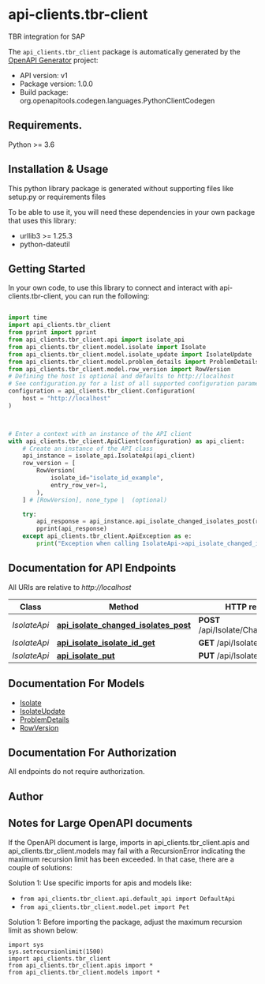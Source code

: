 # api-clients.tbr-client
TBR integration for SAP

The `api_clients.tbr_client` package is automatically generated by the [OpenAPI Generator](https://openapi-generator.tech) project:

- API version: v1
- Package version: 1.0.0
- Build package: org.openapitools.codegen.languages.PythonClientCodegen

## Requirements.

Python >= 3.6

## Installation & Usage

This python library package is generated without supporting files like setup.py or requirements files

To be able to use it, you will need these dependencies in your own package that uses this library:

* urllib3 >= 1.25.3
* python-dateutil

## Getting Started

In your own code, to use this library to connect and interact with api-clients.tbr-client,
you can run the following:

```python

import time
import api_clients.tbr_client
from pprint import pprint
from api_clients.tbr_client.api import isolate_api
from api_clients.tbr_client.model.isolate import Isolate
from api_clients.tbr_client.model.isolate_update import IsolateUpdate
from api_clients.tbr_client.model.problem_details import ProblemDetails
from api_clients.tbr_client.model.row_version import RowVersion
# Defining the host is optional and defaults to http://localhost
# See configuration.py for a list of all supported configuration parameters.
configuration = api_clients.tbr_client.Configuration(
    host = "http://localhost"
)



# Enter a context with an instance of the API client
with api_clients.tbr_client.ApiClient(configuration) as api_client:
    # Create an instance of the API class
    api_instance = isolate_api.IsolateApi(api_client)
    row_version = [
        RowVersion(
            isolate_id="isolate_id_example",
            entry_row_ver=1,
        ),
    ] # [RowVersion], none_type |  (optional)

    try:
        api_response = api_instance.api_isolate_changed_isolates_post(row_version=row_version)
        pprint(api_response)
    except api_clients.tbr_client.ApiException as e:
        print("Exception when calling IsolateApi->api_isolate_changed_isolates_post: %s\n" % e)
```

## Documentation for API Endpoints

All URIs are relative to *http://localhost*

Class | Method | HTTP request | Description
------------ | ------------- | ------------- | -------------
*IsolateApi* | [**api_isolate_changed_isolates_post**](api_clients/tbr_client/docs/IsolateApi.md#api_isolate_changed_isolates_post) | **POST** /api/Isolate/ChangedIsolates | 
*IsolateApi* | [**api_isolate_isolate_id_get**](api_clients/tbr_client/docs/IsolateApi.md#api_isolate_isolate_id_get) | **GET** /api/Isolate/{isolateId} | 
*IsolateApi* | [**api_isolate_put**](api_clients/tbr_client/docs/IsolateApi.md#api_isolate_put) | **PUT** /api/Isolate | 


## Documentation For Models

 - [Isolate](api_clients/tbr_client/docs/Isolate.md)
 - [IsolateUpdate](api_clients/tbr_client/docs/IsolateUpdate.md)
 - [ProblemDetails](api_clients/tbr_client/docs/ProblemDetails.md)
 - [RowVersion](api_clients/tbr_client/docs/RowVersion.md)


## Documentation For Authorization

 All endpoints do not require authorization.

## Author




## Notes for Large OpenAPI documents
If the OpenAPI document is large, imports in api_clients.tbr_client.apis and api_clients.tbr_client.models may fail with a
RecursionError indicating the maximum recursion limit has been exceeded. In that case, there are a couple of solutions:

Solution 1:
Use specific imports for apis and models like:
- `from api_clients.tbr_client.api.default_api import DefaultApi`
- `from api_clients.tbr_client.model.pet import Pet`

Solution 1:
Before importing the package, adjust the maximum recursion limit as shown below:
```
import sys
sys.setrecursionlimit(1500)
import api_clients.tbr_client
from api_clients.tbr_client.apis import *
from api_clients.tbr_client.models import *
```

